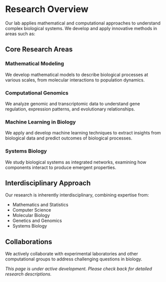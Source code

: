 # Research Overview

Our lab applies mathematical and computational approaches to understand complex biological systems. We develop and apply innovative methods in areas such as:

## Core Research Areas

### Mathematical Modeling
We develop mathematical models to describe biological processes at various scales, from molecular interactions to population dynamics.

### Computational Genomics
We analyze genomic and transcriptomic data to understand gene regulation, expression patterns, and evolutionary relationships.

### Machine Learning in Biology
We apply and develop machine learning techniques to extract insights from biological data and predict outcomes of biological processes.

### Systems Biology
We study biological systems as integrated networks, examining how components interact to produce emergent properties.

## Interdisciplinary Approach

Our research is inherently interdisciplinary, combining expertise from:
- Mathematics and Statistics
- Computer Science
- Molecular Biology
- Genetics and Genomics
- Systems Biology

## Collaborations

We actively collaborate with experimental laboratories and other computational groups to address challenging questions in biology.

*This page is under active development. Please check back for detailed research descriptions.*
